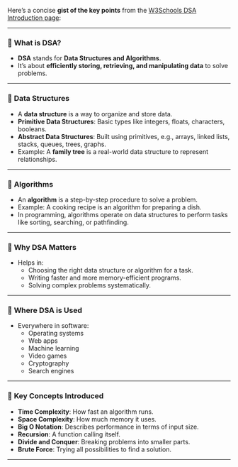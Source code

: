 Here’s a concise **gist of the key points** from the [W3Schools DSA Introduction page](https://www.w3schools.com/dsa/dsa_intro.php):

---

### 🔹 **What is DSA?**

- **DSA** stands for **Data Structures and Algorithms**.
- It’s about **efficiently storing, retrieving, and manipulating data** to solve problems.

---

### 🔹 **Data Structures**

- A **data structure** is a way to organize and store data.
- **Primitive Data Structures**: Basic types like integers, floats, characters, booleans.
- **Abstract Data Structures**: Built using primitives, e.g., arrays, linked lists, stacks, queues, trees, graphs.
- Example: A **family tree** is a real-world data structure to represent relationships.

---

### 🔹 **Algorithms**

- An **algorithm** is a step-by-step procedure to solve a problem.
- Example: A cooking recipe is an algorithm for preparing a dish.
- In programming, algorithms operate on data structures to perform tasks like sorting, searching, or pathfinding.

---

### 🔹 **Why DSA Matters**

- Helps in:
  - Choosing the right data structure or algorithm for a task.
  - Writing faster and more memory-efficient programs.
  - Solving complex problems systematically.

---

### 🔹 **Where DSA is Used**

- Everywhere in software:
  - Operating systems
  - Web apps
  - Machine learning
  - Video games
  - Cryptography
  - Search engines

---

### 🔹 **Key Concepts Introduced**

- **Time Complexity**: How fast an algorithm runs.
- **Space Complexity**: How much memory it uses.
- **Big O Notation**: Describes performance in terms of input size.
- **Recursion**: A function calling itself.
- **Divide and Conquer**: Breaking problems into smaller parts.
- **Brute Force**: Trying all possibilities to find a solution.

---

